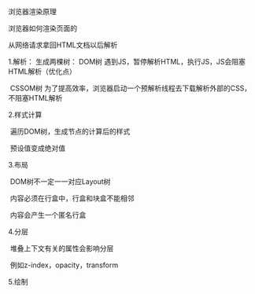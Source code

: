 浏览器渲染原理

浏览器如何渲染页面的

从网络请求拿回HTML文档以后解析

1.解析：
	生成两棵树：
		DOM树
			遇到JS，暂停解析HTML，执行JS，JS会阻塞HTML解析（优化点）

​		CSSOM树
​			为了提高效率，浏览器启动一个预解析线程去下载解析外部的CSS，不阻塞HTML解析

2.样式计算

​	遍历DOM树，生成节点的计算后的样式

​	预设值变成绝对值

3.布局

​	DOM树不一定一一对应Layout树

​	内容必须在行盒中，行盒和块盒不能相邻

​	内容会产生一个匿名行盒

4.分层

​	堆叠上下文有关的属性会影响分层

​	例如z-index，opacity，transform

5.绘制

​	